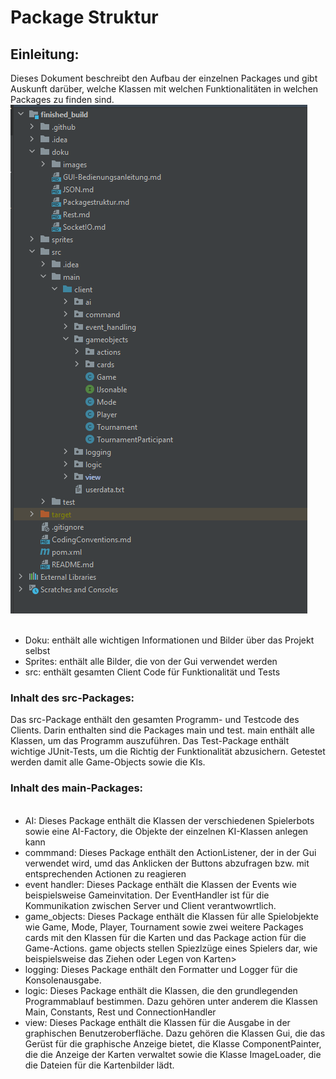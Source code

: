 <h1>Package Struktur</h1>

<h2>Einleitung:</h2>
Dieses Dokument beschreibt den Aufbau der einzelnen Packages und gibt Auskunft darüber, welche Klassen mit welchen Funktionalitäten in welchen Packages zu finden sind.


<img src=".\images\package_structure.png">
<ul>
<br><li>Doku: enthält alle wichtigen Informationen und Bilder über das Projekt selbst <b></b></li>
<li>Sprites: enthält alle Bilder, die von der Gui verwendet werden</li>
<li>src: enthält gesamten Client Code für Funktionalität und Tests <b></b></li>
</ul>
<h3>Inhalt des src-Packages:</h3>
Das src-Package enthält den gesamten Programm- und Testcode des Clients. Darin enthalten sind die Packages main und test. main enthält alle
Klassen, um das Programm auszuführen. Das Test-Package enthält wichtige JUnit-Tests, um die Richtig der Funktionalität abzusichern. Getestet werden damit
alle Game-Objects sowie die KIs.
<h3>Inhalt des main-Packages:</h3>
<ul>
<br><li>AI: Dieses Package enthält die Klassen der verschiedenen Spielerbots sowie eine AI-Factory, die Objekte der einzelnen KI-Klassen anlegen kann <b></b></li>
<li>commmand: Dieses Package enthält den ActionListener, der in der Gui verwendet wird, umd das Anklicken der Buttons abzufragen bzw. mit entsprechenden Actionen zu reagieren <b></b></li>
<li>event handler: Dieses Package enthält die Klassen der Events wie beispielsweise Gameinvitation. Der EventHandler ist für die Kommunikation zwischen Server und Client verantwowrtlich.<b></b></li>
<li>game_objects: Dieses Package enthält die Klassen für alle Spielobjekte wie Game, Mode, Player, Tournament sowie zwei weitere Packages cards mit den Klassen für
  die Karten und das Package action für die Game-Actions. game objects stellen Spiezlzüge eines Spielers dar, wie beispielsweise das Ziehen oder Legen von Karten></b></li>
<li>logging: Dieses Package enthält den Formatter und Logger für die Konsolenausgabe. <b></b></li>
<li>logic: Dieses Package enthält die Klassen, die den grundlegenden Programmablauf bestimmen. Dazu gehören unter anderem die Klassen Main, Constants, Rest und ConnectionHandler  <b></b></li>
<li>view: Dieses Package enthält die Klassen für die Ausgabe in der graphischen Benutzeroberfläche. Dazu gehören die Klassen Gui, die das Gerüst für die graphische 
  Anzeige bietet, die Klasse ComponentPainter, die die Anzeige der Karten verwaltet sowie die Klasse ImageLoader, die die Dateien für die Kartenbilder lädt.<b></b></li>




